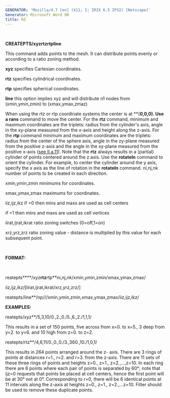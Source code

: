 ```yaml
---
GENERATOR: 'Mozilla/4.7 [en] (X11; I; IRIX 6.5 IP32) [Netscape]'
Generator: Microsoft Word 98
title: RZ
---
```


 

 **CREATEPTS/xyzrtzrtpline**

  This command adds points to the mesh. It can distribute points
  evenly or according to a ratio zoning method.

  **xyz** specifies Cartesian coordinates.

  **rtz** specifies cylindrical coordinates.

  **rtp** specifies spherical coordinates.

  **line** this option implies xyz and will distribute n1 nodes from
  (xmin,ymin,zmin) to (xmax,ymax,zmaz)

  When using the rtz or rtp coordinate systems the center is at
  **(**0,0,0). Use a rans** command to move the center. For the
  **rtz** command, minimum and maximum coordinates are the triplets:
  radius from the cylinder's axis, angle in the xy-plane measured from
  the x-axis and height along the z-axis. For the **rtp** command
  minimum and maximum coordinates are the triplets: radius from the
  center of the sphere axis, angle in the zy-plane measured from the
  positive z-axis and the angle in the xy-plane measured from the
  positive x-axis ([see II.a.11](../../conventions.md)). Note that
  the **rtz** always results in a (partial) cylinder of points
  centered around the z axis. Use the **rotateln** command to orient
  the cylinder. For example, to center the cylinder around the y axis,
  specify the x axis as the line of rotation in the **rotateln**
  command.
  ni,nj,nk number of points to be created in each direction.

  xmin,ymin,zmin minimums for coordinates.

  xmax,ymax,zmax maximums for coordinates.

  iiz,ijz,ikz if =0 then mins and maxs are used as cell centers

  if =1 then mins and maxs are used as cell vertices

  iirat,ijrat,ikrat ratio zoning switches (0=off,1=on)

  xrz,yrz,zrz ratio zoning value - distance is multiplied by this
  value for each subsequent point.

   

 **FORMAT:**

  

 reatepts****/xyz****rtz****rtp**ni,nj,nk/xmin,ymin,zmin/xmax,ymax,zmax/

 iiz,ijz,ikz/[iirat,ijrat,ikrat/xrz,yrz,zrz/]

 reatepts/line**/np///xmin,ymin,zmin,xmax,ymax,zmax/iiz,ijz,ikz/

 **EXAMPLES:**

  reatepts/xyz**/5,3,10/0.,2.,0./5.,6.,2./1,1,1/

  This results in a set of 150 points, five across from x=0. to x=5.,
  3 deep from y=2. to y=6. and 10 high from z=0. to z=2.

  reatepts/rtz**/4,6,11/0.,0.,0./3.,360.,10./1,0,1/

  This results in 264 points arranged around the z- axis. There are 3
  rings of points at distances r=1., r=2. and r=3. from the z-axis.
  There are 11 sets of these three rings of points and heights z=0.,
  z=1., z=2.,...,z=10. In each ring there are 6 points where each pair
  of points is separated by 60°; note that ijz=0 requests that points
  be placed at cell centers, hence the first point will be at 30° not
  at 0°. Corresponding to r=0, there will be 6 identical points at 11
  intervals along the z-axis at heights z=0., z=1., z=2.,...z=10.
  Filter should be used to remove these duplicate points.


